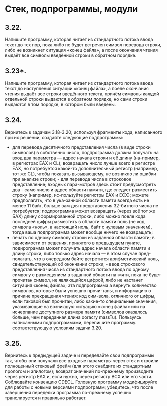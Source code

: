 # Стек, подпрограммы, модули
## 3.22. 
Напишите программу, которая читает из стандартного потока ввода текст до тех пор, пока либо не будет встречен символ перевода строки, либо не возникнет ситуация «конец файла», а после окончания чтения выдаёт все символы введённой строки в обратном порядке.
## 3.23*. 
Напишите программу, которая читает из стандартного потока ввода текст до наступления ситуации «конец файла», а поеле окончания чтения выдаёт все строки введённого текста, причём символы каждой отдельной строки выдаются в обратном порядке, но сами строки выдаются в том порядке, в котором были введены.
## 3.24. 
Вернитесь к задачам 3.18-3.20; используя фрагменты кода, написанного при их решении, создайте следующие подпрограммы:
- для перевода десятичного представления числа (в виде строки символов) в собственно число, подпрограмма должна получать на вход два параметра — адрес начала строки и её длину (на-пример, в регистрах ЕАХ и CL); возвращать число лучше всего в регистре EAX, но потребуется какой-то дополнительный регистр (например, тот же CL), чтобы показать вызывающему, не возникло ли ошибки при анализе строки;
﻿﻿- для перевода числа в строковое представление; входных пара-мстров здесь стоит предусмотреть два - само число и адрес области памяти, где следует разместить строку (например, ис-пользуйте регистры ЕАХ и ЕСХ); можете предполагать, что в ука-занной области памяти всегда есть не менее 11 байт, больше вам для представления 32-битного числа не потребуется; подпрограмма может возвращать (через всё тот же БАХ) длину сформированной строки, либо можно поеле кода последней цифры разместить в области памяти поль (не код символа «ноль», а настоящий ноль, байт с нулевым значением), тогда ваша подпрограмма может вообще ничего не возвращать;
- печать по одному символу строки из заданной области памяти;
в зависимости от решения, принятого в предыдущем пункте, подирограмма может получать адрес начала области памяти и длину строки, либо только адрес начала — в этом случае пред-полагать, что в очередном байте встретится арифметический ноль, свидетельствующий об окончании строки;
﻿﻿- ввод строкового представления числа из стандартного потока ввода по одному символу с размещением в заданной области па-мяти, пока не будет прочитан символ, не являющийся цифрой, либо не настанет ситуация «конец файла»; эта подпрограмма
а вернуть количество символов, которые были успешно прочи-таны, и информацию о причине прекращения чтения: код сим-вола, отличного от цифры, если таковой был прочитан, либо какие-то специальные значения, указывающие на возникшую ситуацию «конец файла» или на исчерпание доступного размера памяти (символов оказалось больше, чем переданная длина
ooracry massTu).
Пользуясь написанными подпрограммами, перепишите программу. соответствующую условиям задачи 3.20.
## 3.25. 
Вернитесь к предыдущей задаче и переделайте свои подпрограммы так, чтобы они получали все входные параметры через стек и строили полноценный стековый фрейм (для этого снабдите их стандартным прологом и эпилогом); возврат значений по-прежнему производите через регистр ЕАХ и, если нужно, через регистр ВСХ или его части. Соблюдайте конвенцию CDECL. Головную программу модифицируйте для работы с новыми версиями подпрограмм; убедитесь, что после завершения переделки программа по-прежнему успешно транслируется и правильно работает.
